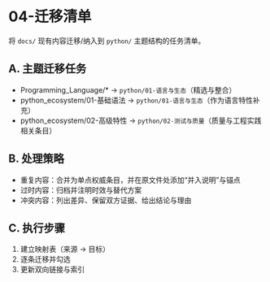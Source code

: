 # 04-迁移清单

将 `docs/` 现有内容迁移/纳入到 `python/` 主题结构的任务清单。

## A. 主题迁移任务

- Programming_Language/* → `python/01-语言与生态`（精选与整合）
- python_ecosystem/01-基础语法 → `python/01-语言与生态`（作为语言特性补充）
- python_ecosystem/02-高级特性 → `python/02-测试与质量`（质量与工程实践相关条目）

## B. 处理策略

- 重复内容：合并为单点权威条目，并在原文件处添加“并入说明”与锚点
- 过时内容：归档并注明时效与替代方案
- 冲突内容：列出差异、保留双方证据、给出结论与理由

## C. 执行步骤

1) 建立映射表（来源 → 目标）
2) 逐条迁移并勾选
3) 更新双向链接与索引
